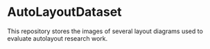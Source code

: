 # AutoLayoutDataset
This repository stores the images of several layout diagrams used to evaluate autolayout research work.
